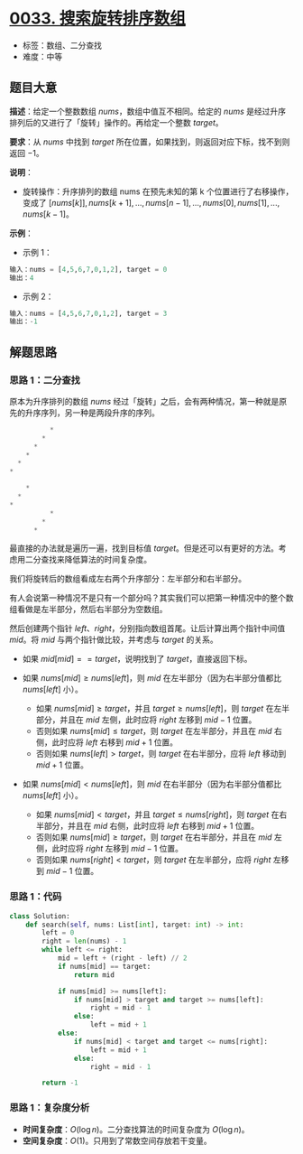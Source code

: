 # [0033. 搜索旋转排序数组](https://leetcode.cn/problems/search-in-rotated-sorted-array/)

- 标签：数组、二分查找
- 难度：中等

## 题目大意

**描述**：给定一个整数数组 $nums$，数组中值互不相同。给定的 $nums$ 是经过升序排列后的又进行了「旋转」操作的。再给定一个整数 $target$。

**要求**：从 $nums$ 中找到 $target$ 所在位置，如果找到，则返回对应下标，找不到则返回 $-1$。

**说明**：

- 旋转操作：升序排列的数组 nums 在预先未知的第 k 个位置进行了右移操作，变成了 $[nums[k]], nums[k+1], ... , nums[n-1], ... , nums[0], nums[1], ... , nums[k-1]$。

**示例**：

- 示例 1：

```python
输入：nums = [4,5,6,7,0,1,2], target = 0
输出：4
```

- 示例 2：

```python
输入：nums = [4,5,6,7,0,1,2], target = 3
输出：-1
```

## 解题思路

### 思路 1：二分查找

原本为升序排列的数组 $nums$ 经过「旋转」之后，会有两种情况，第一种就是原先的升序序列，另一种是两段升序的序列。

```python
          *
        *
      *
    *
  *
*
```

```python
    *
  *
*
          *
        *
      *
```

最直接的办法就是遍历一遍，找到目标值 $target$。但是还可以有更好的方法。考虑用二分查找来降低算法的时间复杂度。

我们将旋转后的数组看成左右两个升序部分：左半部分和右半部分。

有人会说第一种情况不是只有一个部分吗？其实我们可以把第一种情况中的整个数组看做是左半部分，然后右半部分为空数组。

然后创建两个指针 $left$、$right$，分别指向数组首尾。让后计算出两个指针中间值 $mid$。将 $mid$ 与两个指针做比较，并考虑与 $target$ 的关系。

- 如果 $mid[mid] == target$，说明找到了 $target$，直接返回下标。
- 如果 $nums[mid] \ge nums[left]$，则 $mid$ 在左半部分（因为右半部分值都比 $nums[left]$ 小）。
  - 如果 $nums[mid] \ge target$，并且 $target \ge nums[left]$，则 $target$ 在左半部分，并且在 $mid$ 左侧，此时应将 $right$ 左移到 $mid - 1$ 位置。
  - 否则如果 $nums[mid] \le target$，则 $target$ 在左半部分，并且在 $mid$ 右侧，此时应将 $left$ 右移到 $mid + 1$ 位置。
  - 否则如果 $nums[left] > target$，则 $target$ 在右半部分，应将 $left$ 移动到 $mid + 1$ 位置。

- 如果 $nums[mid] < nums[left]$，则 $mid$ 在右半部分（因为右半部分值都比 $nums[left]$ 小）。
  - 如果 $nums[mid] < target$，并且 $target \le nums[right]$，则 $target$ 在右半部分，并且在 $mid$ 右侧，此时应将 $left$ 右移到 $mid + 1$ 位置。
  - 否则如果 $nums[mid] \ge target$，则 $target$ 在右半部分，并且在 $mid$ 左侧，此时应将 $right$ 左移到 $mid - 1$ 位置。
  - 否则如果 $nums[right] < target$，则 $target$ 在左半部分，应将 $right$ 左移到 $mid - 1$ 位置。

### 思路 1：代码

```python
class Solution:
    def search(self, nums: List[int], target: int) -> int:
        left = 0
        right = len(nums) - 1
        while left <= right:
            mid = left + (right - left) // 2
            if nums[mid] == target:
                return mid

            if nums[mid] >= nums[left]:
                if nums[mid] > target and target >= nums[left]:
                    right = mid - 1
                else:
                    left = mid + 1
            else:
                if nums[mid] < target and target <= nums[right]:
                    left = mid + 1
                else:
                    right = mid - 1

        return -1
```

### 思路 1：复杂度分析

- **时间复杂度**：$O(\log n)$。二分查找算法的时间复杂度为 $O(\log n)$。
- **空间复杂度**：$O(1)$。只用到了常数空间存放若干变量。

